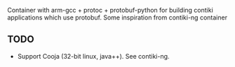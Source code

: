 Container with arm-gcc + protoc + protobuf-python for building contiki applications which use protobuf. Some inspiration from contiki-ng container

## TODO
* Support Cooja (32-bit linux, java++). See contiki-ng.
